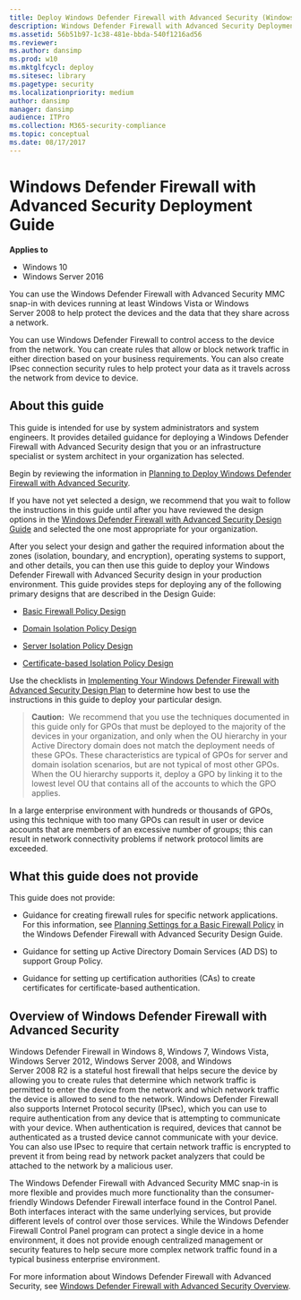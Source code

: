 ```yaml
---
title: Deploy Windows Defender Firewall with Advanced Security (Windows 10)
description: Windows Defender Firewall with Advanced Security Deployment Guide
ms.assetid: 56b51b97-1c38-481e-bbda-540f1216ad56
ms.reviewer: 
ms.author: dansimp
ms.prod: w10
ms.mktglfcycl: deploy
ms.sitesec: library
ms.pagetype: security
ms.localizationpriority: medium
author: dansimp
manager: dansimp
audience: ITPro
ms.collection: M365-security-compliance
ms.topic: conceptual
ms.date: 08/17/2017
---
```


# Windows Defender Firewall with Advanced Security Deployment Guide

**Applies to**
-   Windows 10
-   Windows Server 2016

You can use the Windows Defender Firewall with Advanced Security MMC snap-in with devices running at least Windows Vista or Windows Server 2008 to help protect the devices and the data that they share across a network.

You can use Windows Defender Firewall to control access to the device from the network. You can create rules that allow or block network traffic in either direction based on your business requirements. You can also create IPsec connection security rules to help protect your data as it travels across the network from device to device.

## About this guide

This guide is intended for use by system administrators and system engineers. It provides detailed guidance for deploying a Windows Defender Firewall with Advanced Security design that you or an infrastructure specialist or system architect in your organization has selected.

Begin by reviewing the information in [Planning to Deploy Windows Defender Firewall with Advanced Security](planning-to-deploy-windows-firewall-with-advanced-security.md).

If you have not yet selected a design, we recommend that you wait to follow the instructions in this guide until after you have reviewed the design options in the [Windows Defender Firewall with Advanced Security Design Guide](windows-firewall-with-advanced-security-design-guide.md) and selected the one most appropriate for your organization.

After you select your design and gather the required information about the zones (isolation, boundary, and encryption), operating systems to support, and other details, you can then use this guide to deploy your Windows Defender Firewall with Advanced Security design in your production environment. This guide provides steps for deploying any of the following primary designs that are described in the Design Guide:

-   [Basic Firewall Policy Design](basic-firewall-policy-design.md)

-   [Domain Isolation Policy Design](domain-isolation-policy-design.md)

-   [Server Isolation Policy Design](server-isolation-policy-design.md)

-   [Certificate-based Isolation Policy Design](certificate-based-isolation-policy-design.md)

Use the checklists in [Implementing Your Windows Defender Firewall with Advanced Security Design Plan](implementing-your-windows-firewall-with-advanced-security-design-plan.md) to determine how best to use the instructions in this guide to deploy your particular design.

>**Caution:**  We recommend that you use the techniques documented in this guide only for GPOs that must be deployed to the majority of the devices in your organization, and only when the OU hierarchy in your Active Directory domain does not match the deployment needs of these GPOs. These characteristics are typical of GPOs for server and domain isolation scenarios, but are not typical of most other GPOs. When the OU hierarchy supports it, deploy a GPO by linking it to the lowest level OU that contains all of the accounts to which the GPO applies.

In a large enterprise environment with hundreds or thousands of GPOs, using this technique with too many GPOs can result in user or device accounts that are members of an excessive number of groups; this can result in network connectivity problems if network protocol limits are exceeded. 
 
## What this guide does not provide

This guide does not provide:

-   Guidance for creating firewall rules for specific network applications. For this information, see [Planning Settings for a Basic Firewall Policy](planning-settings-for-a-basic-firewall-policy.md) in the Windows Defender Firewall with Advanced Security Design Guide.

-   Guidance for setting up Active Directory Domain Services (AD DS) to support Group Policy.

-   Guidance for setting up certification authorities (CAs) to create certificates for certificate-based authentication.

## Overview of Windows Defender Firewall with Advanced Security

Windows Defender Firewall in Windows 8, Windows 7, Windows Vista, Windows Server 2012, Windows Server 2008, and Windows Server 2008 R2 is a stateful host firewall that helps secure the device by allowing you to create rules that determine which network traffic is permitted to enter the device from the network and which network traffic the device is allowed to send to the network. Windows Defender Firewall also supports Internet Protocol security (IPsec), which you can use to require authentication from any device that is attempting to communicate with your device. When authentication is required, devices that cannot be authenticated as a trusted device cannot communicate with your device. You can also use IPsec to require that certain network traffic is encrypted to prevent it from being read by network packet analyzers that could be attached to the network by a malicious user.

The Windows Defender Firewall with Advanced Security MMC snap-in is more flexible and provides much more functionality than the consumer-friendly Windows Defender Firewall interface found in the Control Panel. Both interfaces interact with the same underlying services, but provide different levels of control over those services. While the Windows Defender Firewall Control Panel program can protect a single device in a home environment, it does not provide enough centralized management or security features to help secure more complex network traffic found in a typical business enterprise environment.

For more information about Windows Defender Firewall with Advanced Security, see [Windows Defender Firewall with Advanced Security Overview](windows-firewall-with-advanced-security.md).
